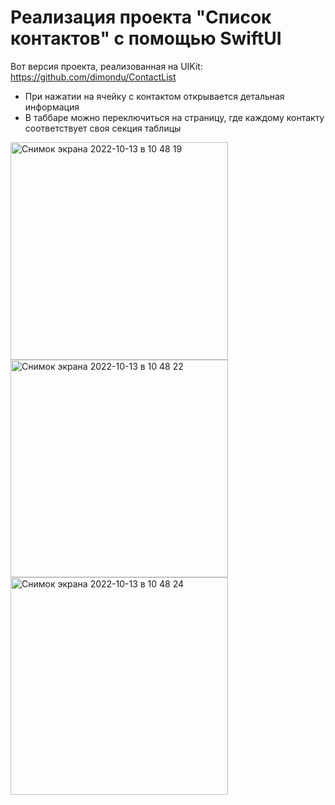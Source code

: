 # Реализация проекта "Список контактов" с помощью SwiftUI

Вот версия проекта, реализованная на UIKit: https://github.com/dimondu/ContactList
 
- При нажатии на ячейку с контактом открывается детальная информация
- В таббаре можно переключиться на страницу, где каждому контакту соответствует своя секция таблицы

<img width="348" alt="Снимок экрана 2022-10-13 в 10 48 19" src="https://user-images.githubusercontent.com/34001634/195534961-9d679382-c09a-4726-9870-be2c5b58115c.png">
<img width="348" alt="Снимок экрана 2022-10-13 в 10 48 22" src="https://user-images.githubusercontent.com/34001634/195534977-6cc02645-9bba-4f3b-b480-5762ae8caa53.png">
<img width="348" alt="Снимок экрана 2022-10-13 в 10 48 24" src="https://user-images.githubusercontent.com/34001634/195534997-147fdfcc-881a-4ca2-945d-0b40125ee644.png">
